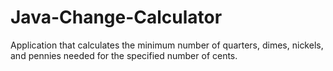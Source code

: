 # Java-Change-Calculator
Application that calculates the minimum number of quarters, dimes, nickels, and pennies needed for the specified number of cents.
